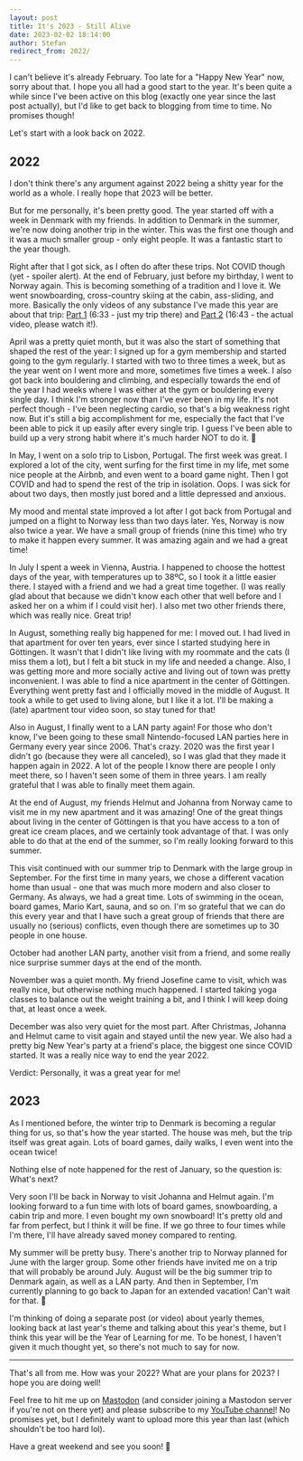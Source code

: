 ```yaml
---
layout: post
title: It's 2023 - Still Alive
date: 2023-02-02 18:14:00
author: Stefan
redirect_from: 2022/
---
```


I can't believe it's already February. Too late for a "Happy New Year" now, sorry about that. I hope you all had a good start to the year. It's been quite a while since I've been active on this blog (exactly one year since the last post actually), but I'd like to get back to blogging from time to time. No promises though!

Let's start with a look back on 2022.

## 2022
I don't think there's any argument against 2022 being a shitty year for the world as a whole. I really hope that 2023 will be better.

But for me personally, it's been pretty good. The year started off with a week in Denmark with my friends. In addition to Denmark in the summer, we're now doing another trip in the winter. This was the first one though and it was a much smaller group - only eight people. It was a fantastic start to the year though.

Right after that I got sick, as I often do after these trips. Not COVID though (yet - spoiler alert). At the end of February, just before my birthday, I went to Norway again. This is becoming something of a tradition and I love it. We went snowboarding, cross-country skiing at the cabin, ass-sliding, and more. Basically the only videos of any substance I've made this year are about that trip: [Part 1](https://www.youtube.com/watch?v=fZFAZpNZstY) (6:33 - just my trip there) and [Part 2](https://www.youtube.com/watch?v=KfhnaxuEubg) (16:43 - the actual video, please watch it!).

April was a pretty quiet month, but it was also the start of something that shaped the rest of the year: I signed up for a gym membership and started going to the gym regularly. I started with two to three times a week, but as the year went on I went more and more, sometimes five times a week. I also got back into bouldering and climbing, and especially towards the end of the year I had weeks where I was either at the gym or bouldering every single day. I think I'm stronger now than I've ever been in my life. It's not perfect though - I've been neglecting cardio, so that's a big weakness right now. But it's still a big accomplishment for me, especially the fact that I've been able to pick it up easily after every single trip. I guess I've been able to build up a very strong habit where it's much harder NOT to do it. 💪

In May, I went on a solo trip to Lisbon, Portugal. The first week was great. I explored a lot of the city, went surfing for the first time in my life, met some nice people at the Airbnb, and even went to a board game night. Then I got COVID and had to spend the rest of the trip in isolation. Oops. I was sick for about two days, then mostly just bored and a little depressed and anxious.

My mood and mental state improved a lot after I got back from Portugal and jumped on a flight to Norway less than two days later. Yes, Norway is now also twice a year. We have a small group of friends (nine this time) who try to make it happen every summer. It was amazing again and we had a great time!

In July I spent a week in Vienna, Austria. I happened to choose the hottest days of the year, with temperatures up to 38ºC, so I took it a little easier there. I stayed with a friend and we had a great time together. (I was really glad about that because we didn't know each other that well before and I asked her on a whim if I could visit her). I also met two other friends there, which was really nice. Great trip!

In August, something really big happened for me: I moved out. I had lived in that apartment for over ten years, ever since I started studying here in Göttingen. It wasn't that I didn't like living with my roommate and the cats (I miss them a lot), but I felt a bit stuck in my life and needed a change. Also, I was getting more and more socially active and living out of town was pretty inconvenient. I was able to find a nice apartment in the center of Göttingen. Everything went pretty fast and I officially moved in the middle of August. It took a while to get used to living alone, but I like it a lot. I'll be making a (late) apartment tour video soon, so stay tuned for that!

Also in August, I finally went to a LAN party again! For those who don't know, I've been going to these small Nintendo-focused LAN parties here in Germany every year since 2006. That's crazy. 2020 was the first year I didn't go (because they were all canceled), so I was glad that they made it happen again in 2022. A lot of the people I know there are people I only meet there, so I haven't seen some of them in three years. I am really grateful that I was able to finally meet them again.

At the end of August, my friends Helmut and Johanna from Norway came to visit me in my new apartment and it was amazing! One of the great things about living in the center of Göttingen is that you have access to a ton of great ice cream places, and we certainly took advantage of that. I was only able to do that at the end of the summer, so I'm really looking forward to this summer.

This visit continued with our summer trip to Denmark with the large group in September. For the first time in many years, we chose a different vacation home than usual - one that was much more modern and also closer to Germany. As always, we had a great time. Lots of swimming in the ocean, board games, Mario Kart, sauna, and so on. I'm so grateful that we can do this every year and that I have such a great group of friends that there are usually no (serious) conflicts, even though there are sometimes up to 30 people in one house.

October had another LAN party, another visit from a friend, and some really nice surprise summer days at the end of the month.

November was a quiet month. My friend Josefine came to visit, which was really nice, but otherwise nothing much happened. I started taking yoga classes to balance out the weight training a bit, and I think I will keep doing that, at least once a week.

December was also very quiet for the most part. After Christmas, Johanna and Helmut came to visit again and stayed until the new year. We also had a pretty big New Year's party at a friend's place, the biggest one since COVID started. It was a really nice way to end the year 2022.

Verdict: Personally, it was a great year for me!

## 2023
As I mentioned before, the winter trip to Denmark is becoming a regular thing for us, so that's how the year started. The house was meh, but the trip itself was great again. Lots of board games, daily walks, I even went into the ocean twice!

Nothing else of note happened for the rest of January, so the question is: What's next?

Very soon I'll be back in Norway to visit Johanna and Helmut again. I'm looking forward to a fun time with lots of board games, snowboarding, a cabin trip and more. I even bought my own snowboard! It's pretty old and far from perfect, but I think it will be fine. If we go three to four times while I'm there, I'll have already saved money compared to renting.

My summer will be pretty busy. There's another trip to Norway planned for June with the larger group. Some other friends have invited me on a trip that will probably be around July. August will be the big summer trip to Denmark again, as well as a LAN party. And then in September, I'm currently planning to go back to Japan for an extended vacation! Can't wait for that. 🙂

I'm thinking of doing a separate post (or video) about yearly themes, looking back at last year's theme and talking about this year's theme, but I think this year will be the Year of Learning for me. To be honest, I haven't given it much thought yet, so there's not much to say for now.

---

That's all from me. How was your 2022? What are your plans for 2023? I hope you are doing well!

Feel free to hit me up on [Mastodon](https://hachyderm.io/@stefandesu) (and consider joining a Mastodon server if you're not on there yet) and please subscribe to my [YouTube channel](https://www.youtube.com/@stefandesu)! No promises yet, but I definitely want to upload more this year than last (which shouldn't be too hard lol).

Have a great weekend and see you soon! 👋
